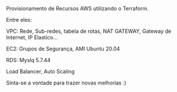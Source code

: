 Provisionamento de Recursos AWS utilizando o Terraform.

Entre eles:

VPC: Rede, Sub-redes, tabela de rotas, NAT GATEWAY, Gateway de Internet, IP Elastico...

EC2: Grupos de Segurança, AMI Ubuntu 20.04

RDS: Myslq 5.7.44

Load Balancer, Auto Scaling

Sinta-se a vontade para trazer novas melhorias :)
